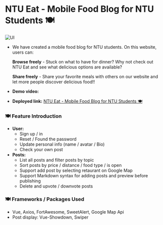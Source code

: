 # NTU Eat - Mobile Food Blog for NTU Students 🍽️


![UI](https://user-images.githubusercontent.com/105915352/211570217-d71ba206-681d-4995-8c70-aeeb3fa328fe.png)


- We have created a mobile food blog for NTU students. On this website, users can:

    ****Browse freely**** - Stuck on what to have for dinner? Why not check out NTU Eat and see what delicious options are available?

    ****Share freely**** - Share your favorite meals with others on our website and let more people discover delicious food!!

- **Demo video:** []()
- **Deployed link:** [NTU Eat - Mobile Food Blog for NTU Students 🍽️](https://ntu-eat.com/)


### 🍽️ Feature Introduction

- **User:**
    - Sign up / in
    - Reset / Found the password
    - Update personal info (name / avatar / Bio)
    - Check your own post
- **Posts:**
    - List all posts and filter posts by topic
    - Sort posts by price / distance / food type / is open
    - Support add post by selecting retaurant on Google Map
    - Support Markdown syntax for adding posts and preview before publishing
    - Delete and upvote / downvote posts

### 🍽️ Frameworks / Packages Used


- Vue, Axios, FortAwesome, SweetAlert, Google Map Api
- Post display: Vue-Showdown, Swiper
